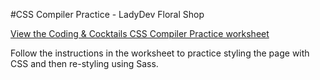 #CSS Compiler Practice - LadyDev Floral Shop

[View the Coding & Cocktails CSS Compiler Practice worksheet](http://codingandcocktails.kcwomenintech.org/sessions#cssCompilers)

Follow the instructions in the worksheet to practice styling the page with CSS and then re-styling using Sass.